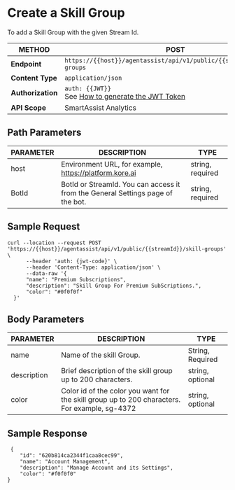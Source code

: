 # Create a Skill Group

To add a Skill Group with the given Stream Id.

| **METHOD**        | **POST**                                                              |
|---------------|-------------------------------------------------------------------|
| **Endpoint**      | `https://{{host}}/agentassist/api/v1/public/{{streamId}}/skill-groups` |
| **Content Type**  | `application/json`                                               |
| **Authorization** | `auth: {{JWT}}`<br>See [How to generate the JWT Token](../automation/api-introduction.md#generating-the-jwt-token) |
| **API Scope**     | SmartAssist Analytics                                            |

## Path Parameters

| **PARAMETER** | **DESCRIPTION**                                                    | **TYPE**           |
|-----------|----------------------------------------------------------------|----------------|
| host      | Environment URL, for example, https://platform.kore.ai     | string, required |
| BotId     | BotId or StreamId. You can access it from the General Settings page of the bot. | string, required |

## Sample Request

```
curl --location --request POST 'https://{{host}}/agentassist/api/v1/public/{{streamId}}/skill-groups' \
      --header 'auth: {jwt-code}' \
      --header 'Content-Type: application/json' \
      --data-raw '{
      "name": "Premium Subscriptions",
      "description": "Skill Group For Premium SubScriptions.",
      "color": "#0f0f0f"
  }'
```

## Body Parameters

| **PARAMETER**  | **DESCRIPTION**                                                      | **TYPE**           |
|------------|------------------------------------------------------------------|----------------|
| name       | Name of the skill Group.                                         | String, Required |
| description| Brief description of the skill group up to 200 characters.        | string, optional |
| color      | Color id of the color you want for the skill group up to 200 characters. For example, sg-4372 | string, optional |

## Sample Response

```
 {
    "id": "620b814ca2344f1caa8cec99",
    "name": "Account Management",
    "description": "Manage Account and its Settings",
    "color": "#f0f0f0"
}
```